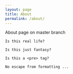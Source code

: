 ```yaml
---
layout: page
title: About
permalink: /about/
---
```


About page on master branch

```
Is this real life?

Is this just fantasy?

Is this a <pre> tag?

No escape from formatting ...
```
